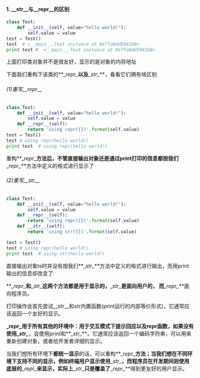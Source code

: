 #### 1. __str__与__repr__的区别
``` python
class Test:
    def __init__(self, value="hello world!"):
        self.value = value
test = Test()
test  # <__main__.Test instance at 0x7fa0dd5941b8>
print test #  <__main__.Test instance at 0x7fa0dd5941b8>
```

上面打印类对象并不是很友好，显示的是对象的内存地址


下面我们重构下该类的**\__repr\__**以及**\__str\__**，看看它们俩有啥区别

###### (1)重写__repr__

``` python
class Test:
    def __init__(self, value="hello world!"):
        self.value = value
    def __repr__(self):
        return 'using repr({})'.format(self.value)
test = Test()
test # using repr(hello world!)
print test  # using repr(hello world!)
```
重构**\__repr\__**方法后，不管直接输出对象还是通过print打印的信息都按我们**\__repr\__**方法中定义的格式进行显示了

###### (2)重写__str__
``` python
class Test:
    def __init__(self, value="hello world!"):
        self.value = value
    def __repr__(self):
        return 'using repr({})'.format(self.value)
    def __str__(self):
        return 'using str({})'.format(self.value)

test = Test()
test # using repr(hello world!)
print test  # using str(hello world!)
```
直接输出对象ts时并没有按我们**\__str\__**方法中定义的格式进行输出，而用print输出的信息却改变了

**\__repr\__**和**\__str\__**这两个方法都是用于显示的，**\__str\__**是面向用户的，
而**\__repr\__**面向程序员。

打印操作会首先尝试__str__和str内置函数(print运行的内部等价形式)，它通常应该返回一个友好的显示。

**\__repr\__**用于所有其他的环境中：用于交互模式下提示回应以及repr函数，如果没有使用**\__str\__**，会使用print和**\__str\__**。它通常应该返回一个编码字符串，可以用来重新创建对象，或者给开发者详细的显示。

当我们想所有环境下**都统一显示**的话，可以重构**\__repr\__**方法；当我们想在不同环境下支持不同的显示，例如终端用户显示使用**\__str\__**，而程序员在开发期间则使用底层的**\__repr\__**来显示，实际上**\__str\__**只是覆盖了**\__repr\__**得到更友好的用户显示。
